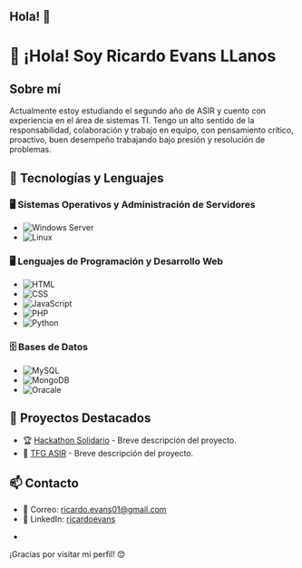 ## Hola! 👋

<!--
**ricardoevansll/ricardoevansll** is a ✨ _special_ ✨ repository because its `README.md` (this file) appears on your GitHub profile.

Here are some ideas to get you started:

- 🔭 I’m currently working on ...
- 🌱 I’m currently learning ...
- 👯 I’m looking to collaborate on ...
- 🤔 I’m looking for help with ...
- 💬 Ask me about ...
- 📫 How to reach me: ...
- 😄 Pronouns: ...
- ⚡ Fun fact: ...
-->

# 👋 ¡Hola! Soy Ricardo Evans LLanos  

## Sobre mí  
Actualmente estoy estudiando el segundo año de ASIR y cuento con experiencia en el área de sistemas TI.
Tengo un alto sentido de la responsabilidad, colaboración y trabajo en equipo, con pensamiento crítico, proactivo, buen desempeño trabajando bajo presión y resolución de problemas.


## 🚀 Tecnologías y Lenguajes

### 🖥️ Sistemas Operativos y Administración de Servidores  
- ![Windows Server](https://img.shields.io/badge/Windows%20Server-0078D6?style=for-the-badge&logo=windows&logoColor=white)
- ![Linux](https://img.shields.io/badge/Linux-FCC624?style=for-the-badge&logo=linux&logoColor=black)

### 🖥️ Lenguajes de Programación y Desarrollo Web  
- ![HTML](https://img.shields.io/badge/HTML5-E34F26?style=for-the-badge&logo=html5&logoColor=white)
- ![CSS](https://img.shields.io/badge/CSS3-1572B6?style=for-the-badge&logo=css3&logoColor=white)
- ![JavaScript](https://img.shields.io/badge/JavaScript-F7DF1E?style=for-the-badge&logo=javascript&logoColor=black)
- ![PHP](https://img.shields.io/badge/PHP-777BB4?style=for-the-badge&logo=php&logoColor=white)
- ![Python](https://img.shields.io/badge/Python-3776AB?style=for-the-badge&logo=python&logoColor=white)

### 🗄️ Bases de Datos  
- ![MySQL](https://img.shields.io/badge/PostgreSQL-316192?style=for-the-badge&logo=postgresql&logoColor=white)
- ![MongoDB](https://img.shields.io/badge/MongoDB-4EA94B?style=for-the-badge&logo=mongodb&logoColor=white)
- ![Oracale](https://img.shields.io/badge/MongoDB-4EA94B?style=for-the-badge&logo=mongodb&logoColor=white)

## 📂 Proyectos Destacados  
- 🏆 [Hackathon Solidario](https://github.com/usuario/proyecto1) - Breve descripción del proyecto.
- 🚀 [TFG ASIR](https://github.com/usuario/proyecto2) - Breve descripción del proyecto.
  
## 📫 Contacto  
- 📧 Correo: [ricardo.evans01@gmail.com](mailto:tucorreo@example.com)
- 💼 LinkedIn: [ricardoevans](https://linkedin.com/in/tuusuario)
<!-- 🐦 Twitter: [Tu Usuario](https://twitter.com/tuusuario)-->
+
¡Gracias por visitar mi perfil! 😊

